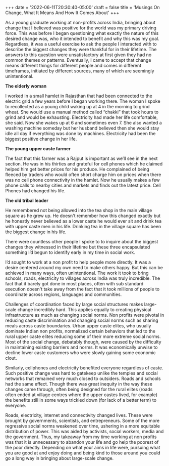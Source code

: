 +++
date =   '2022-06-11T20:30:40-05:00'
draft = false
title = 'Musings On Change, What It Means And How It Comes About'
+++

As a young graduate working at non-profits across India, bringing about change that I believed was positive for the world was my primary driving force. This was before I began questioning what exactly the nature of this desired change was, who it intended to benefit and why this was my goal. Regardless, it was a useful exercise to ask the people I interacted with to describe the biggest changes they were thankful for in their lifetime. The answers to this question were unsatisfactory at first given they had no common themes or patterns. Eventually, I came to accept that change means different things for different people and comes in different timeframes, initiated by different sources, many of which are seemingly unintentional.

**The elderly woman**

I worked in a small hamlet in Rajasthan that had been connected to the electric grid a few years before I began working there. The woman I spoke to recollected as a young child waking up at 4 in the morning to grind wheat. She would use a manual method called “chakki” that took hours to grind and would be exhausting. Electricity had made her life comfortable, she said. Now she wakes up at 6 and sometimes even 7. She also wanted a washing machine someday but her husband believed then she would stay idle all day if everything was done by machines. Electricity had been the biggest positive change in her life.

**The young upper caste farmer**

The fact that this farmer was a Rajput is important as we’ll see in the next section. He was in his thirties and grateful for cell phones which he claimed helped him get better prices for his produce. He complained of being fleeced by traders who would often short charge him on prices when there was no cell phone connectivity in the hamlet. Now he usually makes a few phone calls to nearby cities and markets and finds out the latest price. Cell Phones had changed his life.

**The old tribal leader**

He remembered not being allowed into the tea shop in the main village square as he grew up. He doesn't remember how this changed exactly but he honestly never believed as a lower caste he would ever sit and drink tea with upper caste men in his life. Drinking tea in the village square has been the biggest change in his life.

There were countless other people I spoke to to inquire about the biggest changes they witnessed in their lifetime but these three encapsulated something I’d begun to identify early in my time in social work.

I’d sought to work at a non profit to help people more directly. It was a desire centered around my own need to make others happy. But this can be achieved in many ways, often unintentional. The work it took to bring schools, roads, electricity to villages across India was truly incredible. The fact that it barely got done in most places, often with sub standard execution doesn't take away from the fact that it took millions of people to coordinate across regions, languages and communities.

Challenges of coordination faced by large social structures makes large-scale change incredibly hard. This applies equally to creating physical infrastructure as much as changing social norms. Non profits were pivotal in reducing caste discrimination and changing social norms such as sharing meals across caste boundaries. Urban upper caste elites, who usually dominate Indian non profits, normalized certain behaviors that led to the rural upper caste elites reducing some of their more extreme social norms. Most of the social change, debatably though, were caused by the difficulty in maintaining existing barriers and norms. It was economically unwise to decline lower caste customers who were slowly gaining some economic clout.

Similarly, cellphones and electricity benefited everyone regardless of caste. Such positive change was hard to gatekeep unlike the temples and social networks that remained very much closed to outsiders. Roads and schools had the same effect. Though there was great inequity in the way these changes came through, often being designed for the rural elites (roads often ended at village centres where the upper castes lived, for example) the benefits still in some ways trickled down (for lack of a better term) to everyone.

Roads, electricity, internet and connectivity changed lives. These were brought by governments, scientists, and entrepreneurs. Some of the more regressive social norms weakened over time, ushering in a more equitable distribution of power. This was aided by activists, social workers, media and the government. Thus, my takeaway from my time working at non profits was that it is unnecessary to abandon your life and go help the poorest of the poor directly. Depending on what your aims in life were, pursuing what you are good at and enjoy doing and being kind to those around you could go a long way in bringing about large-scale change.
